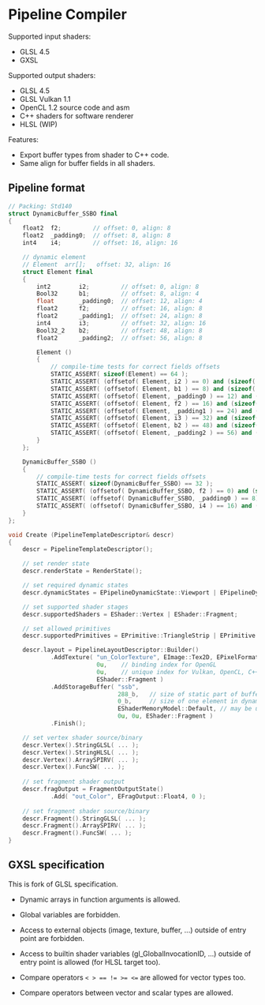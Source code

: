 # Pipeline Compiler

Supported input shaders:
- GLSL 4.5
- GXSL

Supported output shaders:
- GLSL 4.5
- GLSL Vulkan 1.1
- OpenCL 1.2 source code and asm
- C++ shaders for software renderer
- HLSL (WIP)

Features:
- Export buffer types from shader to C++ code.
- Same align for buffer fields in all shaders.


## Pipeline format

```cpp
// Packing: Std140
struct DynamicBuffer_SSBO final
{
	float2  f2;			// offset: 0, align: 8
	float2  _padding0;	// offset: 8, align: 8
	int4    i4;			// offset: 16, align: 16

	// dynamic element
	// Element  arr[];   offset: 32, align: 16
	struct Element final
	{
		int2		i2;			// offset: 0, align: 8
		Bool32		b1;			// offset: 8, align: 4
		float		_padding0;	// offset: 12, align: 4
		float2		f2;			// offset: 16, align: 8
		float2		_padding1;	// offset: 24, align: 8
		int4		i3;			// offset: 32, align: 16
		Bool32_2	b2;			// offset: 48, align: 8
		float2		_padding2;	// offset: 56, align: 8

		Element ()
		{
			// compile-time tests for correct fields offsets
			STATIC_ASSERT( sizeof(Element) == 64 );
			STATIC_ASSERT( (offsetof( Element, i2 ) == 0) and (sizeof( i2 ) == 8) );
			STATIC_ASSERT( (offsetof( Element, b1 ) == 8) and (sizeof( b1 ) == 4) );
			STATIC_ASSERT( (offsetof( Element, _padding0 ) == 12) and (sizeof( _padding0 ) == 4) );
			STATIC_ASSERT( (offsetof( Element, f2 ) == 16) and (sizeof( f2 ) == 8) );
			STATIC_ASSERT( (offsetof( Element, _padding1 ) == 24) and (sizeof( _padding1 ) == 8) );
			STATIC_ASSERT( (offsetof( Element, i3 ) == 32) and (sizeof( i3 ) == 16) );
			STATIC_ASSERT( (offsetof( Element, b2 ) == 48) and (sizeof( b2 ) == 8) );
			STATIC_ASSERT( (offsetof( Element, _padding2 ) == 56) and (sizeof( _padding2 ) == 8) );
		}
	};

	DynamicBuffer_SSBO ()
	{
		// compile-time tests for correct fields offsets
		STATIC_ASSERT( sizeof(DynamicBuffer_SSBO) == 32 );
		STATIC_ASSERT( (offsetof( DynamicBuffer_SSBO, f2 ) == 0) and (sizeof( f2 ) == 8) );
		STATIC_ASSERT( (offsetof( DynamicBuffer_SSBO, _padding0 ) == 8) and (sizeof( _padding0 ) == 8) );
		STATIC_ASSERT( (offsetof( DynamicBuffer_SSBO, i4 ) == 16) and (sizeof( i4 ) == 16) );
	}
};

void Create (PipelineTemplateDescriptor& descr)
{
	descr = PipelineTemplateDescriptor();

	// set render state
	descr.renderState = RenderState();

	// set required dynamic states
	descr.dynamicStates = EPipelineDynamicState::Viewport | EPipelineDynamicState::Scissor;

	// set supported shader stages
	descr.supportedShaders = EShader::Vertex | EShader::Fragment;

	// set allowed primitives
	descr.supportedPrimitives = EPrimitive::TriangleStrip | EPrimitive::TriangleList;

	descr.layout = PipelineLayoutDescriptor::Builder()
			.AddTexture( "un_ColorTexture", EImage::Tex2D, EPixelFormatClass::Any,
						 0u,	// binding index for OpenGL
						 0u,	// unique index for Vulkan, OpenCL, C++
						 EShader::Fragment )
			.AddStorageBuffer( "ssb",
							   288_b,	// size of static part of buffer
							   0_b,		// size of one element in dynamic part of buffer
							   EShaderMemoryModel::Default,	// may be used for pipeline barriers
							   0u, 0u, EShader::Fragment )
			.Finish();

	// set vertex shader source/binary
	descr.Vertex().StringGLSL( ... );
	descr.Vertex().StringHLSL( ... );
	descr.Vertex().ArraySPIRV( ... );
	descr.Vertex().FuncSW( ... );
	
	// set fragment shader output
	descr.fragOutput = FragmentOutputState()
			.Add( "out_Color", EFragOutput::Float4, 0 );
			
	// set fragment shader source/binary
	descr.Fragment().StringGLSL( ... );
	descr.Fragment().ArraySPIRV( ... );
	descr.Fragment().FuncSW( ... );
}
```


## GXSL specification
This is fork of GLSL specification.

- Dynamic arrays in function arguments is allowed.

- Global variables are forbidden.
- Access to external objects (image, texture, buffer, ...) outside of entry point are forbidden.
- Access to builtin shader variables (gl_GlobalInvocationID, ...) outside of entry point is allowed (for HLSL target too).

- Compare operators `< > == != >= <=` are allowed for vector types too.
- Compare operators between vector and scalar types are allowed.
